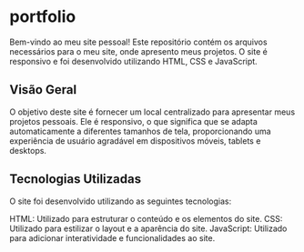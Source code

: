 # portfolio

Bem-vindo ao meu site pessoal! Este repositório contém os arquivos necessários para o meu site, onde apresento meus projetos. O site é responsivo e foi desenvolvido utilizando HTML, CSS e JavaScript.

## Visão Geral

O objetivo deste site é fornecer um local centralizado para apresentar meus projetos pessoais. Ele é responsivo, o que significa que se adapta automaticamente a diferentes tamanhos de tela, proporcionando uma experiência de usuário agradável em dispositivos móveis, tablets e desktops.

## Tecnologias Utilizadas

O site foi desenvolvido utilizando as seguintes tecnologias:

HTML: Utilizado para estruturar o conteúdo e os elementos do site.
CSS: Utilizado para estilizar o layout e a aparência do site.
JavaScript: Utilizado para adicionar interatividade e funcionalidades ao site.
